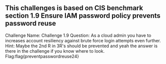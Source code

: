 ## This challenges is based on CIS benchmark section 1.9 Ensure IAM password policy prevents password reuse

Challenge Name: Challenge 1.9
Question: As a cloud admin you have to increases account resiliency against brute force login attempts even further.
Hint: Maybe the 2nd R in 3R's should be prevented and yeah the answer is there in the challenge if you know where to look.
Flag:flag{preventpasswordreuse24}